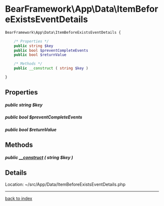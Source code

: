 # BearFramework\App\Data\ItemBeforeExistsEventDetails

```php
BearFramework\App\Data\ItemBeforeExistsEventDetails {

	/* Properties */
	public string $key
	public bool $preventCompleteEvents
	public bool $returnValue

	/* Methods */
	public __construct ( string $key )

}
```

## Properties

##### public string $key

##### public bool $preventCompleteEvents

##### public bool $returnValue

## Methods

##### public [__construct](bearframework.app.data.itembeforeexistseventdetails.__construct.method.md) ( string $key )

## Details

Location: ~/src/App/Data/ItemBeforeExistsEventDetails.php

---

[back to index](index.md)

